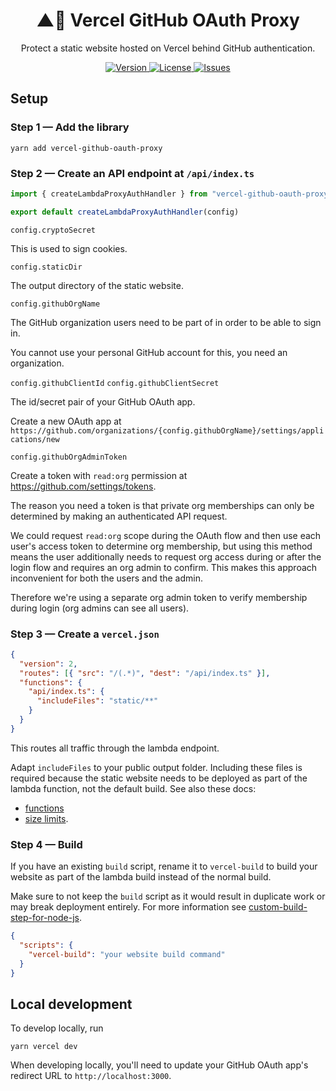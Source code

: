 <h1 align="center">
  ▲🔐 Vercel GitHub OAuth Proxy
</h1>

<p align="center">
  Protect a static website hosted on Vercel behind GitHub authentication.
</p>

<p align="center">
  <a href="https://www.npmjs.com/package/vercel-github-oauth-proxy">
    <img alt="Version" src="https://img.shields.io/npm/v/vercel-github-oauth-proxy?style=flat-square&logo=npm">
  </a>

  <a href="https://raw.githubusercontent.com/n4bb12/vercel-github-oauth-proxy/master/LICENSE">
    <img alt="License" src="https://img.shields.io/badge/license-ISC-blue?style=flat-square&logo=github">
  </a>
  
  <a href="https://github.com/n4bb12/vercel-github-oauth-proxy/issues/new/choose">
    <img alt="Issues" src="https://img.shields.io/badge/github-create%20issue-brightgreen?style=flat-square&logo=github">
  </a>
</p>

## Setup

### Step 1 — Add the library

```
yarn add vercel-github-oauth-proxy
```

### Step 2 — Create an API endpoint at `/api/index.ts`

```ts
import { createLambdaProxyAuthHandler } from "vercel-github-oauth-proxy"

export default createLambdaProxyAuthHandler(config)
```

`config.cryptoSecret`

This is used to sign cookies.

`config.staticDir`

The output directory of the static website.

`config.githubOrgName`

The GitHub organization users need to be part of in order to be able to sign in.

You cannot use your personal GitHub account for this, you need an organization.

`config.githubClientId`
`config.githubClientSecret`

The id/secret pair of your GitHub OAuth app.

Create a new OAuth app at
`https://github.com/organizations/{config.githubOrgName}/settings/applications/new`

`config.githubOrgAdminToken`

Create a token with `read:org` permission at <https://github.com/settings/tokens>.

The reason you need a token is that private org memberships can only be
determined by making an authenticated API request.

We could request `read:org` scope during the OAuth flow and then use each user's
access token to determine org membership, but using this method means the user
additionally needs to request org access during or after the login flow and
requires an org admin to confirm. This makes this approach inconvenient for both
the users and the admin.

Therefore we're using a separate org admin token to verify membership during
login (org admins can see all users).

### Step 3 — Create a `vercel.json`

```json
{
  "version": 2,
  "routes": [{ "src": "/(.*)", "dest": "/api/index.ts" }],
  "functions": {
    "api/index.ts": {
      "includeFiles": "static/**"
    }
  }
}
```

This routes all traffic through the lambda endpoint.

Adapt `includeFiles` to your public output folder. Including these files is
required because the static website needs to be deployed as part of the lambda
function, not the default build. See also these docs:

- [functions](https://vercel.com/docs/projects/project-configuration#functions)
- [size limits](https://vercel.com/docs/functions/serverless-functions/runtimes#size-limits).

### Step 4 — Build

If you have an existing `build` script, rename it to `vercel-build` to build
your website as part of the lambda build instead of the normal build.

Make sure to not keep the `build` script as it would result in duplicate work or
may break deployment entirely. For more information see
[custom-build-step-for-node-js](https://vercel.com/docs/functions/serverless-functions/runtimes/node-js#custom-build-step-for-node.js).

```json
{
  "scripts": {
    "vercel-build": "your website build command"
  }
}
```

## Local development

To develop locally, run

```
yarn vercel dev
```

When developing locally, you'll need to update your GitHub OAuth app's redirect
URL to `http://localhost:3000`.
